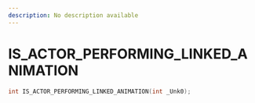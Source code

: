```yaml
---
description: No description available 
---
```


# IS_ACTOR_PERFORMING_LINKED_ANIMATION

```cpp
int IS_ACTOR_PERFORMING_LINKED_ANIMATION(int _Unk0);
```